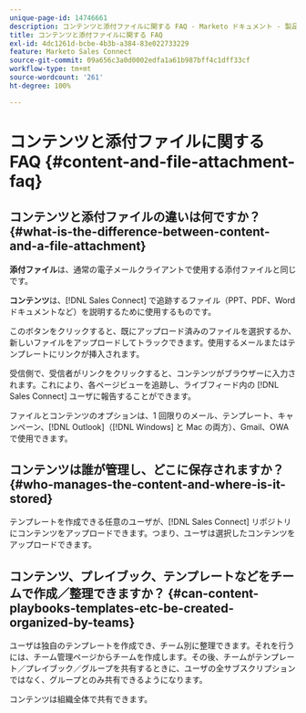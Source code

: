 ```yaml
---
unique-page-id: 14746661
description: コンテンツと添付ファイルに関する FAQ - Marketo ドキュメント - 製品ドキュメント
title: コンテンツと添付ファイルに関する FAQ
exl-id: 4dc1261d-bcbe-4b3b-a384-83e022733229
feature: Marketo Sales Connect
source-git-commit: 09a656c3a0d0002edfa1a61b987bff4c1dff33cf
workflow-type: tm+mt
source-wordcount: '261'
ht-degree: 100%

---
```


# コンテンツと添付ファイルに関する FAQ {#content-and-file-attachment-faq}

## コンテンツと添付ファイルの違いは何ですか？ {#what-is-the-difference-between-content-and-a-file-attachment}

**添付ファイル**&#x200B;は、通常の電子メールクライアントで使用する添付ファイルと同じです。

**コンテンツ**&#x200B;は、[!DNL Sales Connect] で追跡するファイル（PPT、PDF、Word ドキュメントなど）を説明するために使用するものです。

このボタンをクリックすると、既にアップロード済みのファイルを選択するか、新しいファイルをアップロードしてトラックできます。使用するメールまたはテンプレートにリンクが挿入されます。

受信側で、受信者がリンクをクリックすると、コンテンツがブラウザーに入力されます。これにより、各ページビューを追跡し、ライブフィード内の [!DNL Sales Connect] ユーザに報告することができます。

ファイルとコンテンツのオプションは、1 回限りのメール、テンプレート、キャンペーン、[!DNL Outlook]（[!DNL Windows] と Mac の両方）、Gmail、OWA で使用できます。

## コンテンツは誰が管理し、どこに保存されますか？ {#who-manages-the-content-and-where-is-it-stored}

テンプレートを作成できる任意のユーザが、[!DNL Sales Connect] リポジトリにコンテンツをアップロードできます。つまり、ユーザは選択したコンテンツをアップロードできます。

## コンテンツ、プレイブック、テンプレートなどをチームで作成／整理できますか？ {#can-content-playbooks-templates-etc-be-created-organized-by-teams}

ユーザは独自のテンプレートを作成でき、チーム別に整理できます。それを行うには、チーム管理ページからチームを作成します。その後、チームがテンプレート／プレイブック／グループを共有するときに、ユーザの全サブスクリプションではなく、グループとのみ共有できるようになります。

コンテンツは組織全体で共有できます。

